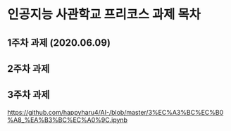 # 인공지능 사관학교 프리코스 과제 목차
## 1주차 과제 (2020.06.09)

## 2주차 과제

## 3주차 과제 
https://github.com/happyharu4/AI-/blob/master/3%EC%A3%BC%EC%B0%A8_%EA%B3%BC%EC%A0%9C.ipynb
